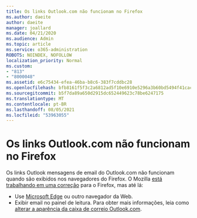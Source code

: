 ```yaml
---
title: Os links Outlook.com não funcionam no Firefox
ms.author: daeite
author: daeite
manager: joallard
ms.date: 04/21/2020
ms.audience: Admin
ms.topic: article
ms.service: o365-administration
ROBOTS: NOINDEX, NOFOLLOW
localization_priority: Normal
ms.custom:
- "813"
- "8000048"
ms.assetid: e6c75434-efea-46ba-b8c6-383f7cddbc28
ms.openlocfilehash: bfb8161f5f3c2a6812ad5f10e6910e5296a3b60bd5494f41cac6d883dc821d1d
ms.sourcegitcommit: b5f7da89a650d2915dc652449623c78be6247175
ms.translationtype: MT
ms.contentlocale: pt-BR
ms.lasthandoff: 08/05/2021
ms.locfileid: "53963055"
---
```

# <a name="links-in-outlookcom-dont-work-in-firefox"></a>Os links Outlook.com não funcionam no Firefox

Os links Outlook mensagens de email do Outlook.com não funcionam quando são exibidos nos navegadores do Firefox. O Mozilla [está trabalhando em uma correção](https://go.microsoft.com/fwlink/p/?linkid=2001502&amp;clcid=0x409) para o Firefox, mas até lá:
  
- Use [Microsoft Edge](https://go.microsoft.com/fwlink/p/?linkid=2001503&amp;clcid=0x409) ou outro navegador da Web.
- Exibir email no painel de leitura. Para obter mais informações, leia como [alterar a aparência da caixa de correio Outlook.com](https://support.office.com/article/b41c2ecb-f23c-42b3-b7f8-659646d5e58c?wt.mc_id=Office_Outlook_com_Alchemy).
